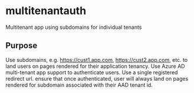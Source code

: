 # multitenantauth
Multitenant app using subdomains for individual tenants

## Purpose
Use subdomains, e.g. https://cust1.app.com, https://cust2.app.com, etc. to land users on pages rendered for their application tenancy.
Use Azure AD multi-tenant app support to authenticate users.
Use a single registered redirect url.
ensure that once authenticated, user will always land on pages rendered for subdomain associated with their AAD tenant id.


